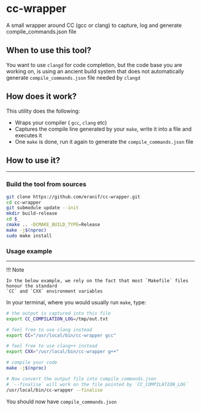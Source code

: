 # cc-wrapper
A small wrapper around CC (gcc or clang) to capture, log and generate compile_commands.json file

## When to use this tool?

You want to use `clangd` for code completion, but the code base you are working on, is using 
an ancient build system that does not automatically generate `compile_commands.json` file
needed by `clangd`

## How does it work?

This utility does the following:

- Wraps your compiler ( `gcc`, `clang` etc)
- Captures the compile line generated by your `make`, write it into a file and executes it
- One `make` is done, run it again to generate the `compile_commands.json` file

## How to use it?
---

### Build the tool from sources

```bash
git clone https://github.com/eranif/cc-wrapper.git
cd cc-wrapper
git submodule update --init
mkdir build-release
cd $_
cmake .. -DCMAKE_BUILD_TYPE=Release
make -j$(nproc)
sudo make install 
```

### Usage example
---

!!! Note

    In the below example, we rely on the fact that most `Makefile` files honour the standard
    `CC` and `CXX` environment variables


In your terminal, where you would usually run `make`, type:

```bash
# the output is captured into this file
export CC_COMPILATION_LOG=/tmp/out.txt

# feel free to use clang instead
export CC="/usr/local/bin/cc-wrapper gcc"

# feel free to use clang++ instead
export CXX="/usr/local/bin/cc-wrapper g++"

# compile your code
make -j$(nproc)

# Now convert the output file into compile_commands.json
# `--finalise` will work on the file pointed by `CC_COMPILATION_LOG`
/usr/local/bin/cc-wrapper --finalise
```

You should now have `compile_commands.json`  
